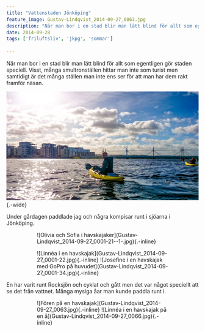 ```yaml
---
title: "Vattenstaden Jönköping"
feature_image: Gustav-Lindqvist_2014-09-27_0063.jpg
description: "När man bor i en stad blir man lätt blind för allt som egentligen gör staden speciell. Visst, många smultronställen hittar man inte som…"
date: 2014-09-28
tags: ['friluftsliv', 'jkpg', 'sommar']

---
```


När man bor i en stad blir man lätt blind för allt som egentligen gör staden speciell. Visst, många smultronställen hittar man inte som turist men samtidigt är det många ställen man inte ens ser för att man har dem rakt framför näsan.

![Tobias i en gul havskajak på Munksjön med Spira och Munksjöbron i bakgrunden](Gustav-Lindqvist_2014-09-27_0001-51.jpg){.-wide}

Under gårdagen paddlade jag och några kompisar runt i sjöarna i Jönköping.

<figure class="gallery">
	<figure class="gallery-row">
		![Olivia och Sofia i havskajaker](Gustav-Lindqvist_2014-09-27_0001-21--1-.jpg){.-inline}
	</figure>
	<figure class="gallery-row">
		![Linnéa i en havskajak](Gustav-Lindqvist_2014-09-27_0001-22.jpg){.-inline}
		![Josefine i en havskajak med GoPro på huvudet](Gustav-Lindqvist_2014-09-27_0001-34.jpg){.-inline}
	</figure>
</figure>

En har varit runt Rocksjön och cyklat och gått men det var något speciellt att se det från vattnet. Många mysiga åar man kunde paddla runt i.

<figure class="gallery -wide">
	<figure class="gallery-row">
		![Fören på en havskajak](Gustav-Lindqvist_2014-09-27_0063.jpg){.-inline}
		![Linnéa i en havskajak på en å](Gustav-Lindqvist_2014-09-27_0066.jpg){.-inline}
	</figure>
</figure>